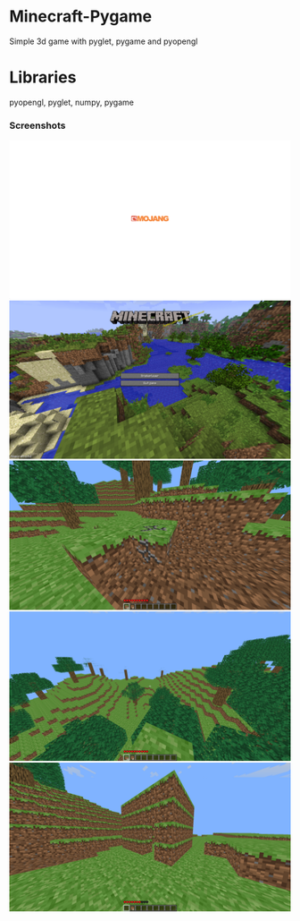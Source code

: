 # Minecraft-Pygame
Simple 3d game with pyglet, pygame and pyopengl

# Libraries
pyopengl, pyglet, numpy, pygame

### Screenshots
![Screenshot](screenshots/loading_screen.png)
![Screenshot](screenshots/mainmenu.png)
![Screenshot](screenshots/game1.png)
![Screenshot](screenshots/game2.png)
![Screenshot](screenshots/game3.png)
